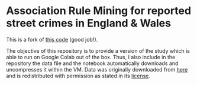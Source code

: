 # Association Rule Mining for reported street crimes in England & Wales

This is a fork of [this code](https://github.com/AlistairLR112/EnglandCrimeAssociations) (good job!).

The objective of this repository is to provide a version of the study which is able to run on Google Colab out of the box. Thus, I also include in the repository the data file and the notebook automatically downloads and uncompresses it within the VM. Data was originally downloaded from [here](https://data.police.uk/data/) and is redistributed with permission as stated in its [license](https://www.nationalarchives.gov.uk/doc/open-government-licence/version/3/).
